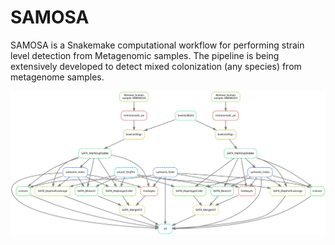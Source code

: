 
# SAMOSA

SAMOSA is a Snakemake computational workflow for performing strain level detection from Metagenomic samples. The pipeline is being extensively developed to detect mixed colonization (any species) from metagenome samples.


![Workflow](/dag.svg)
